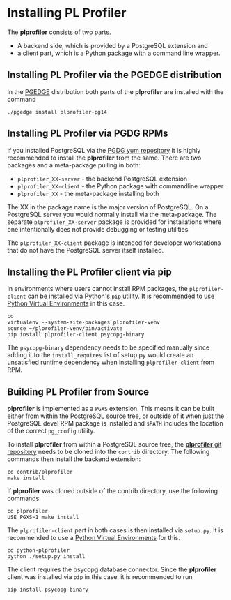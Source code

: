 Installing PL Profiler
======================

The **plprofiler** consists of two parts.
* A backend side, which is provided by a PostgreSQL extension and
* a client part, which is a Python package with a command line wrapper.

Installing PL Profiler via the PGEDGE distribution
--------------------------------------------------

In the [PGEDGE](https://github.com/pgedge/pgedge/) distribution both parts of the **plprofiler** are installed with the command

```
./pgedge install plprofiler-pg14
```

Installing PL Profiler via PGDG RPMs
------------------------------------

If you installed PostgreSQL via the [PGDG yum repository](https://yum.postgresql.org/) it is highly recommended to install the **plprofiler** from the same. There are two packages and a meta-package pulling in both:
* `plprofiler_XX-server` - the backend PostgreSQL extension
* `plprofiler_XX-client` - the Python package with commandline wrapper
* `plprofiler_XX` - the meta-package installing both

The XX in the package name is the major version of PostgreSQL. On a PostgreSQL server you would normally install via the meta-package. The separate `plprofiler_XX-server` package is provided for installations where one intentionally does not provide debugging or testing utilities.

The `plprofiler_XX-client` package is intended for developer workstations that do not have the PostgreSQL server itself installed.

Installing the PL Profiler client via pip
-----------------------------------------

In environments where users cannot install RPM packages, the `plprofiler-client` can be installed via Python's `pip` utility. It is recommended to use [Python Virtual Environments](https://docs.python.org/3/library/venv.html) in this case.

```
cd
virtualenv --system-site-packages plprofiler-venv
source ~/plprofiler-venv/bin/activate
pip install plprofiler-client psycopg-binary
```

The `psycopg-binary` dependency needs to be specified manually since adding it to the `install_requires` list of setup.py would create an unsatisfied runtime dependency when installing `plprofiler-client` from RPM.

Building PL Profiler from Source
--------------------------------

**plprofiler** is implemented as a `PGXS` extension. This means it can be built either from within the PostgreSQL source tree, or outside of it when just the PostgreSQL devel RPM package is installed and `$PATH` includes the location of the correct `pg_config` utility.

To install **plprofiler** from within a PostgreSQL source tree, the [**plprofiler** git repository](https://github.com/bigsql/plprofiler.git) needs to be cloned into the `contrib` directory. The following commands then install the backend extension:

```
cd contrib/plprofiler
make install
```

If **plprofiler** was cloned outside of the contrib directory, use the following commands:

```
cd plprofiler
USE_PGXS=1 make install
```

The `plprofiler-client` part in both cases is then installed via `setup.py`. It is recommended to use a [Python Virtual Environments](https://docs.python.org/3/library/venv.html) for this.

```
cd python-plprofiler
python ./setup.py install
```

The client requires the psycopg database connector. Since the **plprofiler** client was installed via `pip` in this case, it is recommended to run

```
pip install psycopg-binary
```
